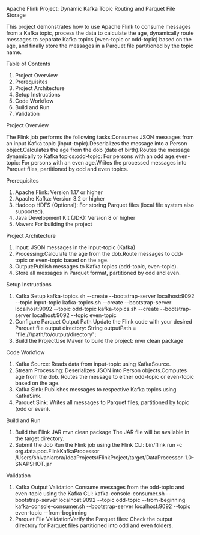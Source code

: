 Apache Flink Project: Dynamic Kafka Topic Routing and Parquet File Storage

This project demonstrates how to use Apache Flink to consume messages from a Kafka topic, process the data to calculate the age, dynamically route messages to separate Kafka topics (even-topic or odd-topic) based on the age, and finally store the messages in a Parquet file partitioned by the topic name.

Table of Contents
1. Project Overview
2. Prerequisites
3. Project Architecture
4. Setup Instructions
5. Code Workflow
6. Build and Run
7. Validation


Project Overview

The Flink job performs the following tasks:Consumes JSON messages from an input Kafka topic (input-topic).Deserializes the message into a Person object.Calculates the age from the dob (date of birth).Routes the message dynamically to Kafka topics:odd-topic: For persons with an odd age.even-topic: For persons with an even age.Writes the processed messages into Parquet files, partitioned by odd and even topics.

Prerequisites
1. Apache Flink: Version 1.17 or higher
2. Apache Kafka: Version 3.2 or higher
3. Hadoop HDFS (Optional): For storing Parquet files (local file system also supported).
4. Java Development Kit (JDK): Version 8 or higher
5. Maven: For building the project

Project Architecture
1. Input: JSON messages in the input-topic (Kafka)
2. Processing:Calculate the age from the dob.Route messages to odd-topic or even-topic based on the age.
3. Output:Publish messages to Kafka topics (odd-topic, even-topic).
4. Store all messages in Parquet format, partitioned by odd and even.

Setup Instructions
1. Kafka Setup
   kafka-topics.sh --create --bootstrap-server localhost:9092 --topic input-topic
   kafka-topics.sh --create --bootstrap-server localhost:9092 --topic odd-topic
   kafka-topics.sh --create --bootstrap-server localhost:9092 --topic even-topic
2. Configure Parquet Output Path
   Update the Flink code with your desired Parquet file output directory:
   String outputPath = "file:///path/to/output/directory";
3. Build the ProjectUse Maven to build the project:
   mvn clean package

Code Workflow
1. Kafka Source:
    Reads data from input-topic using KafkaSource.
2. Stream Processing:
    Deserializes JSON into Person objects.Computes age from the dob.
    Routes the message to either odd-topic or even-topic based on the age.
3. Kafka Sink:
    Publishes messages to respective Kafka topics using KafkaSink.
4. Parquet Sink:
    Writes all messages to Parquet files, partitioned by topic (odd or even).

Build and Run
1. Build the Flink JAR
    mvn clean package
    The JAR file will be available in the target directory.
2. Submit the Job
    Run the Flink job using the Flink CLI:
    bin/flink run -c org.data.poc.FlinkKafkaProcessor /Users/shivaniarora/IdeaProjects/FlinkProject/target/DataProcessor-1.0-SNAPSHOT.jar
   
Validation
1. Kafka Output Validation
    Consume messages from the odd-topic and even-topic using the Kafka CLI:
    kafka-console-consumer.sh --bootstrap-server localhost:9092 --topic odd-topic --from-beginning
    kafka-console-consumer.sh --bootstrap-server localhost:9092 --topic even-topic --from-beginning
2. Parquet File ValidationVerify the Parquet files:
    Check the output directory for Parquet files partitioned into odd and even folders.

